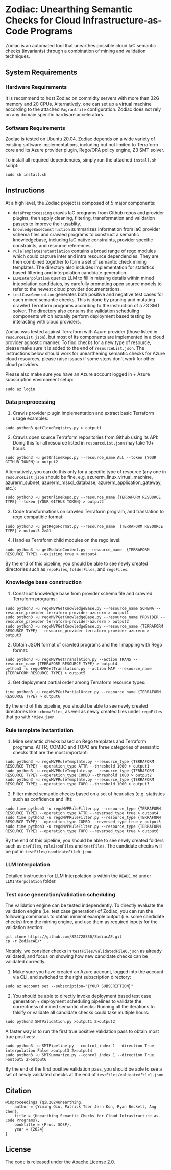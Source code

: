 # Zodiac: Unearthing Semantic Checks for Cloud Infrastructure-as-Code Programs

Zodiac is an automated tool that unearthes possible cloud IaC semantic checks (invariants) through a combination of mining and validation techniques.

## System Requirements

### Hardware Requirements
It is recommend to host Zodiac on commidty servers with more than 32G memory and 20 CPUs. Alternatively, one can set up a virtual machine according to the attached `Vagrantfile` configuration. Zodiac does not rely on any domain specific hardware accelerators. 

### Software Requirements
Zodiac is tested on Ubuntu 20.04. Zodiac depends on a wide variety of existing software implementations, including but not limited to Terraform core and its Azure provider plugin, Rego/OPA policy engine, Z3 SMT solver. 

To install all required dependencies, simply run the attached `install.sh` script:
```
sudo sh install.sh
```
## Instructions

At a high level, the Zodiac project is composed of 5 major components: 
* `dataPreprocessing` crawls IaC programs from Github repos and provider plugins, then apply cleaning, filtering, transformation and validation passes to improve their usablity.
* `knowledgeBaseConstruction` summarizes information from IaC provider schema files and crawled programs to construct a semantic knowledgebase, including IaC native constraints, provider specific constraints, and resource references.
* `ruleTemplateInstantiation` contains a broad range of rego modules which could capture inter and intra resource dependencies. They are then combined together to form a set of semantic check mining templates. The directory also includes implementation for statistics based filtering and interpolation candidate generation.
* `LLMInterpolation` queries LLM to fill in missing details within mined intepolation candidates, by carefully prompting open source models to refer to the newest cloud provider documentations.
* `testCaseGeneration` generates both positive and negative test cases for each mined semantic checks. This is done by pruning and mutating crawled Terraform programs according to the instruction of a Z3 SMT solver. The directory also contains the validation scheduling components which actually perform deployment based testing by interacting with cloud providers.  

Zodiac was tested against Terraform with Azure provider (those listed in `resourceList.json`), but most of its components are implemented in a cloud provider agnostic manner. To find checks for a new type of resource, please make sure it is added to the end of `resourceList.json`. The instructions below should work for unearthening semantic checks for Azure cloud resources, please raise issues if some steps don't work for other cloud providers. 

Please also make sure you have an Azure account logged in + Azure subscription environment setup:
```
sudo az login
```

### Data preprocessing
1. Crawls provider plugin implementation and extract basic Terraform usage examples:
```
sudo python3 getCloudRegistry.py > output1
```
2. Crawls open source Terraform repositories from Github using its API: 
Doing this for all resource listed in `resourceList.json` may take 10+ hours:
```
sudo python3 -u getOnlineRepo.py --resource_name ALL --token {YOUR GITHUB TOKEN} > output2
```
Alternatively, you can do this only for a specific type of resource (any one in `resourceList.json` should be fine, e.g. azurerm_linux_virtual_machine, azurerm_subnet, azurerm_mssql_database, azurerm_application_gateway, etc.):
```
sudo python3 -u getOnlineRepo.py --resource_name {TERRAFORM RESOURCE TYPE} --token {YOUR GITHUB TOKEN} > output2
```
3. Code transformations on crawled Terraform program, and translation to rego compatible format:
```
sudo python3 -u getRegoFormat.py --resource_name  {TERRAFORM RESOURCE TYPE} > output3 2>&1
``` 
4. Handles Terraform child modules on the rego level:
```
sudo python3 -u getModuleContent.py --resource_name  {TERRAFORM RESOURCE TYPE} --existing true > output4
```

By the end of this pipeline, you should be able to see newly created directories such as `repoFiles`, `folderFiles`, and `regoFiles`.

### Knowledge base construction
1. Construct knowledge base from provider schema file and crawled Terraform programs:
```
sudo python3 -u regoMVPGetKnowledgeBase.py --resource_name SCHEMA --resource_provider terraform-provider-azurerm > output1
sudo python3 -u regoMVPGetKnowledgeBase.py --resource_name PROVIDER --resource_provider terraform-provider-azurerm > output2
sudo python3 -u regoMVPGetKnowledgeBase.py --resource_name {TERRAFORM RESOURCE TYPE} --resource_provider terraform-provider-azurerm > output3
```
2. Obtain JSON format of crawled programs and their mapping with Rego format:
```
sudo python3 -u regoMVPGetTranslation.py --action TRANS --resource_name {TERRAFORM RESOURCE TYPE} > output4
python3 -u regoMVPGetTranslation.py --action MAP --resource_name {TERRAFORM RESOURCE TYPE} > output5
```
3. Get deployment partial order among Terraform resource types:
```
time python3 -u regoMVPGetPartialOrder.py --resource_name {TERRAFORM RESOURCE TYPE} > output6
```

By the end of this pipeline, you should be able to see newly created directories like `schemaFiles`, as well as newly created files under `regoFiles` that go with `*View.json`

### Rule template instantiation
1. Mine semantic checks based on Rego templates and Terraform programs. ATTR, COMBO and TOPO are three categories of semantic checks that are the most important:
```
sudo python3 -u regoMVPRuleTemplate.py --resource_type {TERRAFORM RESOURCE TYPE} --operation_type ATTR --threshold 1000 > output1
sudo python3 -u regoMVPRuleTemplate.py --resource_type {TERRAFORM RESOURCE TYPE} --operation_type COMBO --threshold 1000 > output2
sudo python3 -u regoMVPRuleTemplate.py --resource_type {TERRAFORM RESOURCE TYPE} --operation_type TOPO --threshold 1000 > output3
```
2. Filter mined semantic checks based on a set of heuristics (e.g. statistics such as confidence and lift):
```
sudo time python3 -u regoMVPRuleFilter.py --resource_type {TERRAFORM RESOURCE TYPE} --operation_type ATTR --reversed_type true > output4
sudo time python3 -u regoMVPRuleFilter.py --resource_type {TERRAFORM RESOURCE TYPE} --operation_type COMBO --reversed_type true > output5
sudo time python3 -u regoMVPRuleFilter.py --resource_type {TERRAFORM RESOURCE TYPE} --operation_type TOPO --reversed_type true > output6
```

By the end of this pipeline, you should be able to see newly created folders such as `csvFiles`, `ruleJsonFiles` and `testFiles`. The candidate checks will be put in `testFiles/candidateFile0.json`.

### LLM Interpolation
Detailed instruction for LLM Interpolation is within the `READE.md` under `LLMInterpolation` folder.

### Test case generation/validation scheduling
The validation engine can be tested independently. To directly evaluate the validation engine (i.e. test case generation) of Zodiac, you can run the following commands to obtain minimal example output (i.e. some candidate checks) from the mining engine, and use them as required inputs for the validation section:
```
git clone https://github.com/824728350/ZodiacAE.git
cp -r ZodiacAE/*  .
```
Notably, we consider checks in `testFiles/validatedFile0.json` as already validated, and focus on showing how new candidate checks can be validated correctly.
 
1. Make sure you have created an Azure account, logged into the account via CLI, and switched to the right subscription directory:
```
sudo az account set --subscription="{YOUR SUBSCRIPTION}"
```
2. You should be able to directly invoke deployment based test case generation + deployment scheduling pipelines to validate the correctness of mined semantic checks:
Running all the iterations to falsify or validate all candidate checks could take multiple hours:
```
sudo python3 SMTValidation.py >output1 2>output2
```
A faster way is to run the first true positive validation pass to obtain most true positives:
```
sudo python3 -u SMTPipeline.py --control_index 1 --direction True --interpolation False >output3 2>output4
sudo python3 -u SMTSummarize.py --conrol_index 1 --direction True >output5 2>output6
```

By the end of the first positive validation pass, you should be able to see a set of newly validated checks at the end of `testFiles/validatedFile1.json`.

## Citation

```
@inproceedings {qiu2024unearthing,
    author = {Yiming Qiu, Patrick Tser Jern Kon, Ryan Beckett, Ang Chen},
    title = {Unearthing Semantic Checks for Cloud Infrastructure-as-Code Programs},
    booktitle = {Proc. SOSP},
    year = {2024}
}
```

## License
The code is released under the [Apache License 2.0](https://www.apache.org/licenses/LICENSE-2.0).
